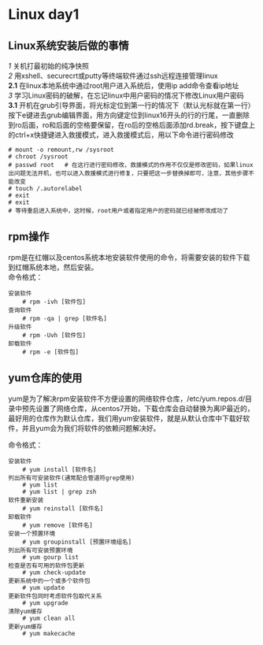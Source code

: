 # Linux day1

## Linux系统安装后做的事情

*1* 关机打最初始的纯净快照  
*2* 用xshell、securecrt或putty等终端软件通过ssh远程连接管理linux  
**2.1** 在linux本地系统中通过root用户进入系统后，使用ip add命令查看ip地址  
*3* 学习Linux密码的破解，在忘记linux中用户密码的情况下修改Linux用户密码  
**3.1** 开机在grub引导界面，将光标定位到第一行的情况下（默认光标就在第一行）按下e键进去grub编辑界面，用方向键定位到linux16开头的行的行尾，一直删除到ro后面，ro和后面的空格要保留，在ro后的空格后面添加rd.break，按下键盘上的ctrl+x快捷键进入救援模式，进入救援模式后，用以下命令进行密码修改  

```shell
# mount -o remount,rw /sysroot
# chroot /sysroot
# passwd root   # 在这行进行密码修改，救援模式的作用不仅仅是修改密码，如果linux出问题无法开机，也可以进入救援模式进行修复，只要把这一步替换掉即可，注意，其他步骤不能改变
# touch /.autorelabel
# exit
# exit
# 等待重启进入系统中，这时候，root用户或者指定用户的密码就已经被修改成功了
```

## rpm操作

rpm是在红帽以及centos系统本地安装软件使用的命令，将需要安装的软件下载到红帽系统本地，然后安装。  
命令格式：  

```shell
安装软件  
    # rpm -ivh [软件包]  
查询软件  
    # rpm -qa | grep [软件名]  
升级软件
    # rpm -Uvh [软件包]  
卸载软件  
    # rpm -e [软件包]  
```

## yum仓库的使用

yum是为了解决rpm安装软件不方便设置的网络软件仓库，/etc/yum.repos.d/目录中预先设置了网络仓库，从centos7开始，下载仓库会自动替换为离IP最近的，最好用的仓库作为默认仓库，我们用yum安装软件，就是从默认仓库中下载好软件，并且yum会为我们将软件的依赖问题解决好。  

命令格式：  

```shell
安装软件  
    # yum install [软件名]
列出所有可安装软件(通常配合管道符grep使用)
    # yum list
    # yum list | grep zsh
软件重新安装
    # yum reinstall [软件名]
卸载软件
    # yum remove [软件名]
安装一个预置环境
    # yum groupinstall [预置环境组名]
列出所有可安装预置环境
    # yum gourp list
检查是否有可用的软件包更新
    # yum check-update
更新系统中的一个或多个软件包
    # yum update
更新软件包同时考虑软件包取代关系
    # yum upgrade
清除yum缓存
    # yum clean all
更新yum缓存
    # yum makecache
```
